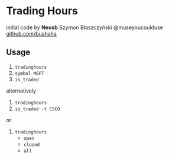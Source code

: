 # Trading Hours

initial code by **Neosb** Szymon Błaszczyński @museyoucoulduse [github.com/buahaha](https://github.com/buahaha)

## Usage

1. `tradinghours`
2. `symbol MSFT`
3. `is_traded`

alternatively

1. `tradinghours`
2. `is_traded -t CSCO`

or

1. `tradinghours`
    - `open`
    - `closed`
    - `all`